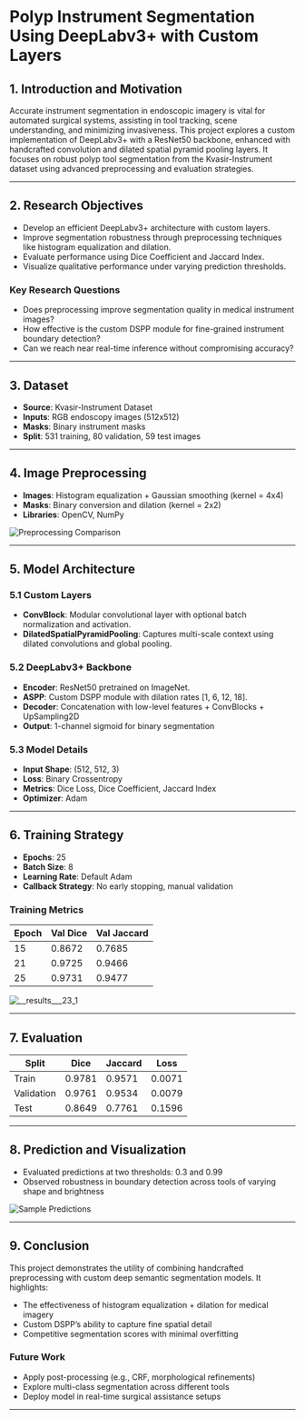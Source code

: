 # Polyp Instrument Segmentation Using DeepLabv3+ with Custom Layers

## 1. Introduction and Motivation

Accurate instrument segmentation in endoscopic imagery is vital for automated surgical systems, assisting in tool tracking, scene understanding, and minimizing invasiveness. This project explores a custom implementation of DeepLabv3+ with a ResNet50 backbone, enhanced with handcrafted convolution and dilated spatial pyramid pooling layers. It focuses on robust polyp tool segmentation from the Kvasir-Instrument dataset using advanced preprocessing and evaluation strategies.

---

## 2. Research Objectives

* Develop an efficient DeepLabv3+ architecture with custom layers.
* Improve segmentation robustness through preprocessing techniques like histogram equalization and dilation.
* Evaluate performance using Dice Coefficient and Jaccard Index.
* Visualize qualitative performance under varying prediction thresholds.

### Key Research Questions

* Does preprocessing improve segmentation quality in medical instrument images?
* How effective is the custom DSPP module for fine-grained instrument boundary detection?
* Can we reach near real-time inference without compromising accuracy?

---

## 3. Dataset

* **Source**: Kvasir-Instrument Dataset
* **Inputs**: RGB endoscopy images (512x512)
* **Masks**: Binary instrument masks
* **Split**: 531 training, 80 validation, 59 test images

---

## 4. Image Preprocessing

* **Images**: Histogram equalization + Gaussian smoothing (kernel = 4x4)
* **Masks**: Binary conversion and dilation (kernel = 2x2)
* **Libraries**: OpenCV, NumPy

![Preprocessing Comparison](https://github.com/user-attachments/assets/b93bb934-4ef1-47ea-8254-ea42ce2ed3ab)

---

## 5. Model Architecture

### 5.1 Custom Layers

* **ConvBlock**: Modular convolutional layer with optional batch normalization and activation.
* **DilatedSpatialPyramidPooling**: Captures multi-scale context using dilated convolutions and global pooling.

### 5.2 DeepLabv3+ Backbone

* **Encoder**: ResNet50 pretrained on ImageNet.
* **ASPP**: Custom DSPP module with dilation rates \[1, 6, 12, 18].
* **Decoder**: Concatenation with low-level features + ConvBlocks + UpSampling2D
* **Output**: 1-channel sigmoid for binary segmentation

### 5.3 Model Details

* **Input Shape**: (512, 512, 3)
* **Loss**: Binary Crossentropy
* **Metrics**: Dice Loss, Dice Coefficient, Jaccard Index
* **Optimizer**: Adam

---

## 6. Training Strategy

* **Epochs**: 25
* **Batch Size**: 8
* **Learning Rate**: Default Adam
* **Callback Strategy**: No early stopping, manual validation

### Training Metrics

| Epoch | Val Dice | Val Jaccard |
| ----- | -------- | ----------- |
| 15    | 0.8672   | 0.7685      |
| 21    | 0.9725   | 0.9466      |
| 25    | 0.9731   | 0.9477      |

![__results___23_1](https://github.com/user-attachments/assets/d20f2f43-919b-4287-a300-69acb7140821)

---

## 7. Evaluation

| Split      | Dice   | Jaccard | Loss   |
| ---------- | ------ | ------- | ------ |
| Train      | 0.9781 | 0.9571  | 0.0071 |
| Validation | 0.9761 | 0.9534  | 0.0079 |
| Test       | 0.8649 | 0.7761  | 0.1596 |

---

## 8. Prediction and Visualization

* Evaluated predictions at two thresholds: 0.3 and 0.99
* Observed robustness in boundary detection across tools of varying shape and brightness

![Sample Predictions](https://github.com/user-attachments/assets/d6f41393-9d3b-4827-8981-9584eb6ca554)

---

## 9. Conclusion

This project demonstrates the utility of combining handcrafted preprocessing with custom deep semantic segmentation models. It highlights:

* The effectiveness of histogram equalization + dilation for medical imagery
* Custom DSPP’s ability to capture fine spatial detail
* Competitive segmentation scores with minimal overfitting

### Future Work

* Apply post-processing (e.g., CRF, morphological refinements)
* Explore multi-class segmentation across different tools
* Deploy model in real-time surgical assistance setups

---
